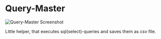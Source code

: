 # Query-Master

![Query-Master Screenshot](https://i.imgur.com/D7zvLgG.jpg)

Little helper, that executes sql(select)-queries and saves them as csv file.

